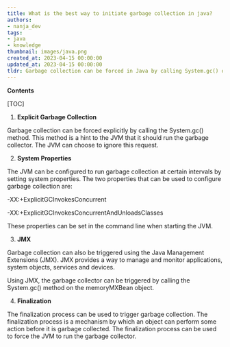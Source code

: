 ```yaml
---
title: What is the best way to initiate garbage collection in java?
authors:
- nanja_dev
tags:
- java
- knowledge
thumbnail: images/java.png
created_at: 2023-04-15 00:00:00
updated_at: 2023-04-15 00:00:00
tldr: Garbage collection can be forced in Java by calling System.gc() or Runtime.gc().
---
```


**Contents**

[TOC]

1. **Explicit Garbage Collection**

Garbage collection can be forced explicitly by calling the System.gc() method. This method is a hint to the JVM that it should run the garbage collector. The JVM can choose to ignore this request.

2. **System Properties**

The JVM can be configured to run garbage collection at certain intervals by setting system properties. The two properties that can be used to configure garbage collection are:

-XX:+ExplicitGCInvokesConcurrent

-XX:+ExplicitGCInvokesConcurrentAndUnloadsClasses

These properties can be set in the command line when starting the JVM.

3. **JMX**

Garbage collection can also be triggered using the Java Management Extensions (JMX). JMX provides a way to manage and monitor applications, system objects, services and devices.

Using JMX, the garbage collector can be triggered by calling the System.gc() method on the memoryMXBean object.

4. **Finalization**

The finalization process can be used to trigger garbage collection. The finalization process is a mechanism by which an object can perform some action before it is garbage collected. The finalization process can be used to force the JVM to run the garbage collector.
